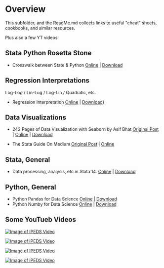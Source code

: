 # Overview

This subfolder, and the ReadMe.md collects links to useful "cheat" sheets, cookbooks, and similar resources.

Plus also a few YT videos.

## Stata Python Rosetta Stone
- Crosswalk between State & Python [Online](https://github.com/adamrossnelson/StataQuickReference/blob/master/chtshts/StataPythonRosettaStoneCheat.pdf) | 
[Download](https://github.com/adamrossnelson/StataQuickReference/raw/master/chtshts/StataPythonRosettaStoneCheat.pdf)

## Regression Interpretations
Log-Log / Lin-Log / Log-Lin / Quadratic, etc.

- Regression Interpretation [Online](https://github.com/adamrossnelson/StataQuickReference/blob/master/chtshts/Regression%20Interp%20Cheat%20Sheet%201.0.pdf) | 
[Download](https://github.com/adamrossnelson/StataQuickReference/raw/master/chtshts/Regression%20Interp%20Cheat%20Sheet%201.0.pdf))

## Data Visualizations
- 242 Pages of Data Visualization with Seaborn by Asif Bhat [Original Post](https://www.linkedin.com/feed/update/urn:li:activity:6767501269658664961?updateEntityUrn=urn%3Ali%3Afs_feedUpdate%3A%28V2%2Curn%3Ali%3Aactivity%3A6767501269658664961%29) | 
[Online](https://github.com/adamrossnelson/StataQuickReference/blob/master/chtshts/242PagesSeaborn.pdf) | 
[Download](https://github.com/adamrossnelson/StataQuickReference/raw/master/chtshts/242PagesSeaborn.pdf)

- The Stata Guide On Medium [Original Post](https://twitter.com/TStatSrl/status/1362798659251879939) | [Online](https://medium.com/the-stata-guide)

## Stata, General
- Data processing, analysis, etc in Stata 14. [Online](https://github.com/adamrossnelson/StataQuickReference/blob/master/chtshts/AllCheatSheets.pdf) | 
[Download](https://github.com/adamrossnelson/StataQuickReference/raw/master/chtshts/AllCheatSheets.pdf)

## Python, General
- Python Pandas for Data Science [Online](https://github.com/adamrossnelson/StataQuickReference/blob/master/chtshts/PandasPythonForDataScience.pdf) | 
[Download](https://github.com/adamrossnelson/StataQuickReference/raw/master/chtshts/PandasPythonForDataScience.pdf)
- Python Numby for Data Science [Online](https://github.com/adamrossnelson/StataQuickReference/blob/master/chtshts/PythonNumpyDataScience.pdf) |
[Download](https://github.com/adamrossnelson/StataQuickReference/raw/master/chtshts/PythonNumpyDataScience.pdf)

## Some YouTueb Videos

[![Image of IPEDS Video](http://img.youtube.com/vi/6bi6xyzUq6Y/0.jpg)](https://www.youtube.com/watch?v=6bi6xyzUq6Y)

[![Image of IPEDS Video](http://img.youtube.com/vi/LQ18ffAeWU0/0.jpg)](https://www.youtube.com/watch?v=LQ18ffAeWU0)

[![Image of IPEDS Video](http://img.youtube.com/vi/wu_D3JjuKiQ/0.jpg)](https://www.youtube.com/watch?v=wu_D3JjuKiQ)

[![Image of IPEDS Video](http://img.youtube.com/vi/-vqxqn9S044/0.jpg)](https://www.youtube.com/watch?v=-vqxqn9S044)
